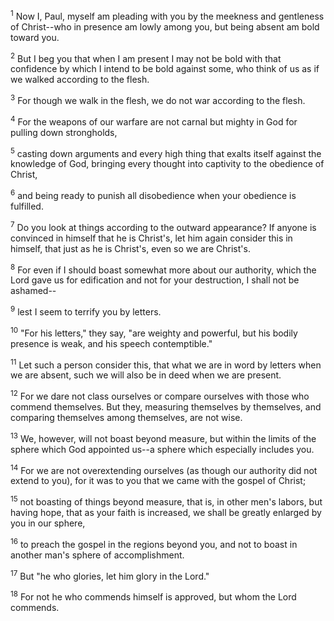 <sup>1</sup> 
Now I, Paul, myself am pleading with you by the meekness and gentleness of Christ--who in presence am lowly among you, but being absent am bold toward you. 

<sup>2</sup> 
But I beg you that when I am present I may not be bold with that confidence by which I intend to be bold against some, who think of us as if we walked according to the flesh. 

<sup>3</sup> 
For though we walk in the flesh, we do not war according to the flesh. 

<sup>4</sup> 
For the weapons of our warfare are not carnal but mighty in God for pulling down strongholds, 

<sup>5</sup> 
casting down arguments and every high thing that exalts itself against the knowledge of God, bringing every thought into captivity to the obedience of Christ, 

<sup>6</sup> 
and being ready to punish all disobedience when your obedience is fulfilled.

<sup>7</sup> 
Do you look at things according to the outward appearance? If anyone is convinced in himself that he is Christ's, let him again consider this in himself, that just as he is Christ's, even so we are Christ's. 

<sup>8</sup> 
For even if I should boast somewhat more about our authority, which the Lord gave us for edification and not for your destruction, I shall not be ashamed-- 

<sup>9</sup> 
lest I seem to terrify you by letters. 

<sup>10</sup> 
"For his letters," they say, "are weighty and powerful, but his bodily presence is weak, and his speech contemptible." 

<sup>11</sup> 
Let such a person consider this, that what we are in word by letters when we are absent, such we will also be in deed when we are present.

<sup>12</sup> 
For we dare not class ourselves or compare ourselves with those who commend themselves. But they, measuring themselves by themselves, and comparing themselves among themselves, are not wise. 

<sup>13</sup> 
We, however, will not boast beyond measure, but within the limits of the sphere which God appointed us--a sphere which especially includes you. 

<sup>14</sup> 
For we are not overextending ourselves (as though our authority did not extend to you), for it was to you that we came with the gospel of Christ; 

<sup>15</sup> 
not boasting of things beyond measure, that is, in other men's labors, but having hope, that as your faith is increased, we shall be greatly enlarged by you in our sphere, 

<sup>16</sup> 
to preach the gospel in the regions beyond you, and not to boast in another man's sphere of accomplishment. 

<sup>17</sup> 
But "he who glories, let him glory in the Lord." 

<sup>18</sup> 
For not he who commends himself is approved, but whom the Lord commends.